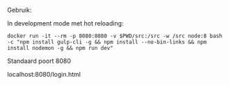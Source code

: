Gebruik:

In development mode met hot reloading:

`docker run -it --rm -p 8080:8080 -v $PWD/src:/src -w /src node:8 bash -c "npm install gulp-cli -g && npm install --no-bin-links && npm install nodemon -g && npm run dev"`



Standaard poort 8080

localhost:8080/login.html